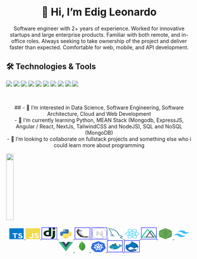 
## <h1 align="center">👋 Hi, I’m Edig Leonardo </h1>
<p align="center">Software engineer with 2+ years of experience.  Worked for innovative startups and large enterprise products.  Familiar with both remote, and in-office roles.  Always seeking to take ownership of the project and deliver faster than expected.  Comfortable for web, mobile, and API development.</p>

## 🛠️ Technologies & Tools
![](https://img.shields.io/badge/Code-JavaScript-informational?style=flat&color=informational&logo=javascript)
![](https://img.shields.io/badge/Code-React-informational?style=flat&color=informational&logo=react)
![](https://img.shields.io/badge/Code-TypeScript-informational?style=flat&color=informational)
![](https://img.shields.io/badge/Code-Vue-informational?style=flat&color=informational&logo=vue.js)
![](https://img.shields.io/badge/Code-EcmaScript-informational?style=flat&color=informational)
![](https://img.shields.io/badge/Code-Node-informational?style=flat&color=informational&logo=node.js)
![](https://img.shields.io/badge/Tool-Webpack-informational?style=flat&color=warning&logo=webpack)
![](https://img.shields.io/badge/Tool-Jest-informational?style=flat&color=warning&logo=jest)
![](https://img.shields.io/badge/Tool-SCSS-informational?style=flat&color=warning&logo=sass)
![](https://img.shields.io/badge/Tool-Docker-informational?style=flat&color=warning&logo=docker)

<br>
<p align="center">## 
- 👀 I’m interested in Data Science, Software Engineering, Software Architecture, Cloud and Web Development<br>
- 🌱 I’m currently learning Python, MEAN Stack (Mongodb, ExpressJS, Angular / React, NextJs, TailwindCSS and NodeJS), SQL and NoSQL (MongoDB)<br>
- 💞️ I’m looking to collaborate on fullstack projects and something else who i could learn more about programming</p>
<style>
.icon-container {
    display: flex;
    flex-wrap: wrap;
    justify-content: center;
    gap: 10px;
    padding: 10px;
}
.icon {
    height: 30px;
    width: 40px;
}
</style>

<div align="center" width="100%" style="display: flex; flex: 1;">
  <a href="https://github.com/EdiigLeonardo">
  <img height="180em" width="100%" src="https://github-readme-stats.vercel.app/api/top-langs/?username=ediigleonardo&layout=compact&langs_count=7&theme=synthwave"/>
</div>
<div style="display: inline_block" align="center"><br>
  <img class="icon" height="30" src="https://github.com/devicons/devicon/blob/master/icons/typescript/typescript-original.svg" alt="TypeScript Icon">
  <img class="icon" height="30" src="https://raw.githubusercontent.com/devicons/devicon/master/icons/javascript/javascript-plain.svg" alt="JavaScript Icon">
  <img class="icon" height="30" src="https://github.com/devicons/devicon/blob/master/icons/django/django-plain.svg" alt="Django Icon" style="border: 1px solid blue; ">
  <img class="icon" height="30" src="https://raw.githubusercontent.com/devicons/devicon/master/icons/python/python-original.svg" alt="Python Icon">
  <img class="icon" height="30" src="https://github.com/devicons/devicon/blob/master/icons/flask/flask-original.svg" alt="Flask Icon"  style="border: 1px solid blue; ">
  <img class="icon" height="30" src="https://github.com/devicons/devicon/blob/master/icons/nextjs/nextjs-line.svg" alt="Next.js Icon" style="border: 1px solid blue; ">
  <img class="icon" height="30" src="https://github.com/devicons/devicon/blob/master/icons/mysql/mysql-original.svg" alt="MySQL Icon">
  <img class="icon" height="30" src="https://github.com/devicons/devicon/blob/master/icons/react/react-original.svg" alt="React Icon">
  <img class="icon" height="30" src="https://github.com/devicons/devicon/blob/master/icons/nuxtjs/nuxtjs-original.svg" alt="Nuxt.js Icon"  style="border: 1px solid blue; ">
  <img class="icon" height="30" src="https://github.com/devicons/devicon/blob/master/icons/nodejs/nodejs-plain.svg" alt="Node.js Icon">
  <img class="icon" height="30" src="https://github.com/devicons/devicon/blob/master/icons/tailwindcss/tailwindcss-original.svg" alt="Tailwind CSS Icon">
  <img class="icon" height="30" src="https://github.com/devicons/devicon/blob/master/icons/vuejs/vuejs-original.svg" alt="Vue.js Icon">
  <img class="icon" height="30" src="https://github.com/devicons/devicon/blob/master/icons/mongodb/mongodb-original.svg" alt="MongoDB Icon">
  <img class="icon" height="30" src="https://github.com/devicons/devicon/blob/master/icons/kubernetes/kubernetes-plain.svg" alt="Kubernetes Icon">
  <img class="icon" height="30" src="https://github.com/devicons/devicon/blob/master/icons/docker/docker-original.svg" alt="Docker Icon"  style="border: 1px solid blue; ">
  <img class="icon" height="30" src="https://github.com/devicons/devicon/blob/master/icons/drupal/drupal-original.svg" alt="Drupal Icon"  style="border: 1px solid blue; ">
</div>
  
  ##
